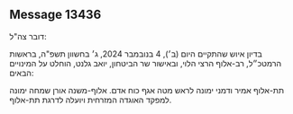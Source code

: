 ## Message 13436

דובר צה"ל:

בדיון איוש שהתקיים היום (ב׳), 4 בנובמבר 2024, ג׳ בחשוון תשפ"ה, בראשות הרמטכ״ל, רב-אלוף הרצי הלוי, ובאישור שר הביטחון, יואב גלנט, הוחלט על המינויים הבאים: 

תת-אלוף אמיר ודמני ימונה לראש מטה אגף כוח אדם.
אלוף-משנה אורן שמחה ימונה למפקד האוגדה המזרחית ויועלה לדרגת תת-אלוף.

